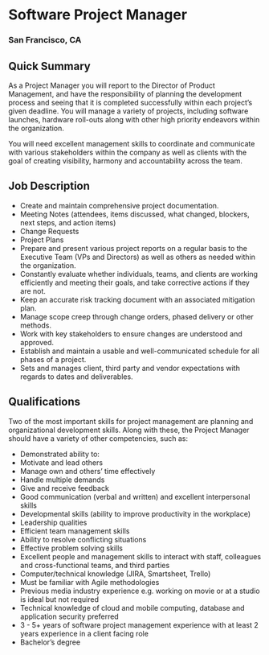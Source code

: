 # Software Project Manager
### San Francisco, CA

## Quick Summary
As a Project Manager you will report to the Director of Product Management, and have the responsibility of planning the development process and seeing that it is completed successfully within each project’s given deadline.  You will manage a variety of projects, including software launches, hardware roll-outs along with other high priority endeavors within the organization.

You will need excellent management skills to coordinate and communicate with various stakeholders within the company as well as clients with the goal of creating visibility, harmony and accountability across the team.  

## Job Description
+	Create and maintain comprehensive project documentation.
  +	Meeting Notes (attendees, items discussed, what changed, blockers, next steps, and action items)
  +	Change Requests
  +	Project Plans
+ Prepare and present various project reports on a regular basis to the Executive Team (VPs and Directors) as well as others as needed within the organization.
+	Constantly evaluate whether individuals, teams, and clients are working efficiently and meeting their goals, and take corrective actions if they are not.
+	Keep an accurate risk tracking document with an associated mitigation plan.
+	Manage scope creep through change orders, phased delivery or other methods.
+	Work with key stakeholders to ensure changes are understood and approved.
+	Establish and maintain a usable and well-communicated schedule for all phases of a project.
+	Sets and manages client, third party and vendor expectations with regards to dates and deliverables.

## Qualifications
Two of the most important skills for project management are planning and organizational development skills. Along with these, the Project Manager should have a variety of other competencies, such as:          
+	Demonstrated ability to:
  + Motivate and lead others
  + Manage own and others’ time effectively
  + Handle multiple demands
  + Give and receive feedback
+	Good communication (verbal and written) and excellent interpersonal skills
+	Developmental skills (ability to improve productivity in the workplace)   
+	Leadership qualities   
+	Efficient team management skills
+	Ability to resolve conflicting situations
+	Effective problem solving skills
+	Excellent people and management skills to interact with staff, colleagues and cross-functional teams, and third parties
+	Computer/technical knowledge (JIRA, Smartsheet, Trello)
+	Must be familiar with Agile methodologies
+	Previous media industry experience e.g. working on movie or at a studio is ideal but not required
+	Technical knowledge of cloud and mobile computing, database and application security preferred
+	3 - 5+ years of software project management experience with at least 2 years experience in a client facing role
+	Bachelor’s degree

